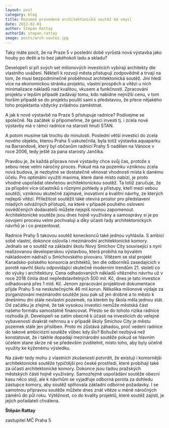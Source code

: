 ```yaml
---
layout: post
category: blog
title: Rozumně provedená architektonická soutěž má smysl
date: 2022-02-01
author: Štěpán Rattay
authorId: stepan.rattay
image: posts/arch-soutez.jpg
---
```


Taky máte pocit, že na Praze 5 v poslední době vyrůstá nová výstavba jako houby po dešti a to bez jakéhokoli ladu a skladu?


Developeři si při svých set milionových investicích vybírají architekty dle vlastního uvážení. Někteří k rozvoji města přistupují zodpovědně a trvají na tom, že musí bezpodmínečně proběhnout architektonická soutěž. Jiní hledí více na ekonomickou stránku projektu, vlastní prospěch a vítězí u nich minimalizace nákladů nad kvalitou, vkusem a funkčností. Zpracování projektu v lepším případě zadávají tomu, kdo nabídne nejnižší cenu, v tom horším případě se do projektu pouští sami s představou, že přece nějakého toho projektanta vždycky zvládnou zaměstnat.


A jak k nové výstavbě na Praze 5 přistupuje radnice? Podívejme se společně. Na začátek si připomeňme, že gesci investi tj. i zcela nové výstavby má v rámci radnice na starosti hnutí STAN.


A potom musíme tak trochu do minulosti. Poslední větší investicí do zcela nového objektu, kterou Praha 5 uskutečnila, byla totiž  výstavba aquaparku na Barrandově, který byl občanům radnicí Prahy 5 nadělen na Vánoce v roce 2006, tedy ještě za pana starosty Jančíka.


Pravdou je, že každá příprava nové výstavby chce svůj čas, protože s sebou nese velmi náročný proces. Pokud má na pozemku vzniknou zcela nová budova, je nezbytné se dostatečně věnovat  vhodnosti místa k danému účelu. Pro optimální využití maxima, které dané místo nabízí, je proto vhodné uspořádat otevřenou architektonickou soutěž. Ta totiž zaručuje, že za přispění více účastníků s různými pohledy a přístupy, kteří mezi sebou soutěží, vzniknou skutečně zajímavé, inovativní a kvalitní návrhy, ze kterých nejlepší vítězí. Příležitost soutěžit také otevírá prostor pro představení mladých odvážných přístupů, na které v případě pouhého oslovení osvědčených dodavatelů můžete nejspíš rovnou zapomenout. Architektonické soutěže jsou dnes hojně využívány a samosprávy si je po osvojení procesu velmi pochvalují a díky účasti řady architektonických návrhů je i co prezentovat.


Radnice Prahy 5 takovou soutěž koneckonců také jednou vyhlásila. S ambicí sobě vlastní, dokonce oslovila i mezinárodní architektonické komory. Jednalo se o soutěž na základní školu Nový Smíchov City související s nyní realizovanou developerskou výstavbou, která  probíhá na bývalém nákladovém nádraží u Smíchovského pivovaru. Vítězem se stal projekt Kanadsko-polského konsorcia architektů, ten dle odborníků zasedajících v porotě navrhl školu odpovídající skutečně moderním trendům 21. století co do výuky  i architektury. Cena odhadovaných nákladů vítězného návrhu už v roce 2018 činila dost nepředstavitelných 500 mil. Kč, dnes je tato investice odhadovaná přes 1 mld. Kč. Jenom zpracování projektové dokumentace přijde Prahu 5 na neskutečnýchk 46 mil.korun. Několika milionové výdaje za zorganizování mezinárodní soutěže jsou pak už jen drobné a to město k dnešnímu dni stále nevlastní pozemek, na kterém by škola měla jednou stát. 
Od začátku je zřejmé, že tak vysokou investici nemůže městská část našeho formátu samostatně financovat. Přesto se do tohoto rizika radnice rozhodla jít. Developeři se zatím obecně k účasti na investicích do veřejné vybavenosti dvakrát nehrnou a v případě školy Smíchov City je městu pozemek stále jen přislíben. Proto mi zůstává záhadou, proč vedení radnice do takové ambiciózní soutěže vůbec kdy šlo?  Bohužel nezbývá než konstatovat, že i takhle dopadají mezinárodní soutěže pokud se hlavním účelem stane skrze ně se především zviditelnit, místo toho, aby byly účelně využity ke kýženému výsledku.


Na závěr tedy mohu z vlastních zkušeností potvrdit, že existují i komornější architektonické soutěže typičtější pro české prostředí, které probíhají také za účasti  architektonické komory. Dokonce jsou řadou pražských městských částí hojně využívány. Samozřejmě uspořádání soutěže obecní kasu něco stojí, ale k návrhům se vyjadřuje odborná porota za dohledu zástupce komory, aby soutěž splňovala základní odborné požadavky.  I se samotnou přípravou soutěže můžete dnes znát vítěze u méně náročných záměrů do půl roku. Výtěžnost, co do kvality projektů, které soutěž zajistí, je jejich pořadateli chválena.



**Štěpán Rattay**

zastupitel MČ Praha 5
